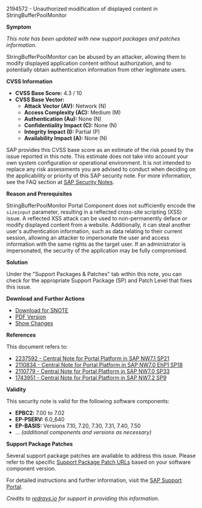 2194572 - Unauthorized modification of displayed content in StringBufferPoolMonitor

**Symptom**

*This note has been updated with new support packages and patches information.*

StringBufferPoolMonitor can be abused by an attacker, allowing them to modify displayed application content without authorization, and to potentially obtain authentication information from other legitimate users.

**CVSS Information**

- **CVSS Base Score:** 4.3 / 10
- **CVSS Base Vector:**
  - **Attack Vector (AV):** Network (N)
  - **Access Complexity (AC):** Medium (M)
  - **Authentication (Au):** None (N)
  - **Confidentiality Impact (C):** None (N)
  - **Integrity Impact (I):** Partial (P)
  - **Availability Impact (A):** None (N)

SAP provides this CVSS base score as an estimate of the risk posed by the issue reported in this note. This estimate does not take into account your own system configuration or operational environment. It is not intended to replace any risk assessments you are advised to conduct when deciding on the applicability or priority of this SAP security note. For more information, see the FAQ section at [SAP Security Notes](https://support.sap.com/securitynotes).

**Reason and Prerequisites**

StringBufferPoolMonitor Portal Component does not sufficiently encode the `sizeinput` parameter, resulting in a reflected cross-site scripting (XSS) issue. A reflected XSS attack can be used to non-permanently deface or modify displayed content from a website. Additionally, it can steal another user's authentication information, such as data relating to their current session, allowing an attacker to impersonate the user and access information with the same rights as the target user. If an administrator is impersonated, the security of the application may be fully compromised.

**Solution**

Under the "Support Packages & Patches" tab within this note, you can check for the appropriate Support Package (SP) and Patch Level that fixes this issue.

**Download and Further Actions**

- [Download for SNOTE](https://me.sap.com/notes/0040000018129182017)
- [PDF Version](https://me.sap.com/sap/support/sfm/notes/print/0002194572?language=en-US&token=D0B5C8FCD5E92E1D381C9251CDB1E715)
- [Show Changes](https://me.sap.com/notesLatestChanges/0002194572/E/diff)

**References**

This document refers to:
- [2237592 - Central Note for Portal Platform in SAP NW7.1 SP21](https://me.sap.com/notes/2237592)
- [2110834 - Central Note for Portal Platform in SAP NW7.0 EhP1 SP18](https://me.sap.com/notes/2110834)
- [2110779 - Central Note for Portal Platform in SAP NW7.0 SP33](https://me.sap.com/notes/2110779)
- [1743951 - Central Note for Portal Platform in SAP NW7.2 SP9](https://me.sap.com/notes/1743951)

**Validity**

This security note is valid for the following software components:

- **EPBC2:** 7.00 to 7.02
- **EP-PSERV:** 6.0_640
- **EP-BASIS:** Versions 7.10, 7.20, 7.30, 7.31, 7.40, 7.50
- ... *(additional components and versions as necessary)*

**Support Package Patches**

Several support package patches are available to address this issue. Please refer to the specific [Support Package Patch URLs](https://me.sap.com/) based on your software component version.

For detailed instructions and further information, visit the [SAP Support Portal](https://me.sap.com/).

*Credits to [redrays.io](https://redrays.io) for support in providing this information.*